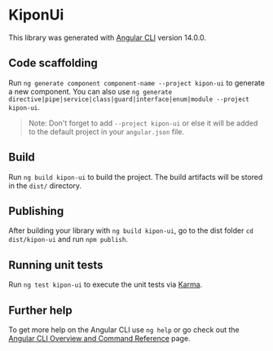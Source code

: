 # KiponUi

This library was generated with [Angular CLI](https://github.com/angular/angular-cli) version 14.0.0.

## Code scaffolding

Run `ng generate component component-name --project kipon-ui` to generate a new component. You can also use `ng generate directive|pipe|service|class|guard|interface|enum|module --project kipon-ui`.
> Note: Don't forget to add `--project kipon-ui` or else it will be added to the default project in your `angular.json` file. 

## Build

Run `ng build kipon-ui` to build the project. The build artifacts will be stored in the `dist/` directory.

## Publishing

After building your library with `ng build kipon-ui`, go to the dist folder `cd dist/kipon-ui` and run `npm publish`.

## Running unit tests

Run `ng test kipon-ui` to execute the unit tests via [Karma](https://karma-runner.github.io).

## Further help

To get more help on the Angular CLI use `ng help` or go check out the [Angular CLI Overview and Command Reference](https://angular.io/cli) page.
